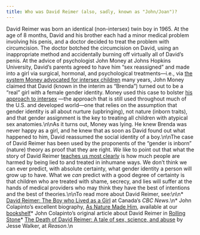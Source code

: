 ```yaml
---
title: Who was David Reimer (also, sadly, known as "John/Joan")?
---
```


David Reimer was born an identical (non-intersex) twin boy in 1965. At the age of 8 months, David and his brother each had a minor medical problem involving his penis, and a doctor decided to treat the problem with circumcision. The doctor botched the circumcision on David, using an inappropriate method and accidentally burning off virtually all of David&#8217;s penis. At the advice of psychologist John Money at Johns Hopkins University, David&#8217;s parents agreed to have him &#8220;sex reassigned&#8221; and made into a girl via surgical, hormonal, and psychological treatments&#8212;i.e., via [the system Money advocated for intersex children][1] many years, John Money claimed that David (known in the interim as &#8220;Brenda&#8221;) turned out to be a &#8220;real&#8221; girl with a female gender identity. Money used this case to bolster [his approach to intersex][2] &#8212;the approach that is still used throughout much of the U.S. and developed world&#8212;one that relies on the assumption that gender identity is all about nurture (upbringing), not nature (inborn traits), and that gender assignment is the key to treating all children with atypical sex anatomies.\n\nAs it turns out, Money was lying. He knew Brenda was never happy as a girl, and he knew that as soon as David found out what happened to him, David reassumed the social identity of a boy.\n\nThe case of David Reimer has been used by the proponents of the &#8220;gender is inborn&#8221; (nature) theory as proof that they are right. _We_ like to point out that what the story of David Reimer [teaches us most clearly][3] is how much people are harmed by being lied to and treated in inhumane ways. We don&#8217;t think we can ever predict, with absolute certainty, what gender identity a person will grow up to have. What we _can_ predict with a good degree of certainty is that children who are treated with shame, secrecy, and lies will suffer at the hands of medical providers who may think they have the best of intentions and the best of theories.\n\nTo read more about David Reimer, see:\n\n* [David Reimer: The Boy who Lived as a Girl][4] at Canada&#8217;s _<span class="caps">CBC</span> News_.\n* John Colapinto&#8217;s excellent biography, [As Nature Made Him][5], available at our [bookshelf][6]* John Colapinto&#8217;s original article about David Reimer in [Rolling Stone][7]* [The Death of David Reimer: A tale of sex, science, and abuse][8] by Jesse Walker, at _Reason_.\n

 [1]: /faq/concealment.%5Cn%5CnFor
 [2]: /faq/concealment
 [3]: /news/pbs_sex_unknown
 [4]: http://www.cbc.ca/news/background/reimer/
 [5]: /books/colapinto
 [6]: /library/books.%5Cn
 [7]: /http%3A//www.pfc.org.uk/news/1998/johnjoan.htm.%5Cn
 [8]: http://www.reason.com/links/links052404.shtml